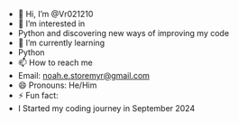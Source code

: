 - 👋 Hi, I’m @Vr021210
- 👀 I’m interested in 
- Python and discovering new ways of improving my code
- 🌱 I’m currently learning 
- Python
- 📫 How to reach me 
- Email: noah.e.storemyr@gmail.com
- 😄 Pronouns: He/Him
- ⚡ Fun fact: 
- I Started my coding journey in September 2024

<!---
Vr021210/Vr021210 is a ✨ special ✨ repository because its `README.md` (this file) appears on your GitHub profile.
You can click the Preview link to take a look at your changes.
--->
